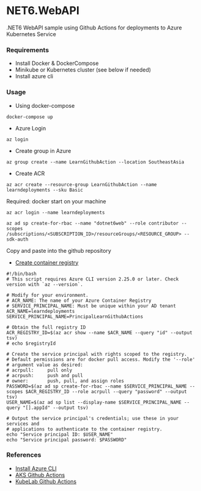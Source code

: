 # NET6.WebAPI
.NET6 WebAPI sample using Github Actions for deployments to Azure Kubernetes Service

### Requirements
+ Install Docker & DockerCompose
+ Minikube or Kubernetes cluster (see below if needed)
+ Install azure cli

### Usage
+ Using docker-compose
```
docker-compose up
```

+ Azure Login
```
az login
```

+ Create group in Azure
```
az group create --name LearnGithubAction --location SoutheastAsia
```

+ Create ACR
```
az acr create --resource-group LearnGithubAction --name learndeployments --sku Basic
```

Required: docker start on your machine
```
az acr login --name learndeployments
```

```
az ad sp create-for-rbac --name "dotnet6web" --role contributor --scopes /subscriptions/<SUBSCRIPTION_ID>/resourceGroups/<RESOURCE_GROUP> --sdk-auth

```
Copy and paste into the github repository 


+ [Create container registry](https://docs.microsoft.com/en-us/azure/container-registry/container-registry-auth-service-principal)
```
#!/bin/bash
# This script requires Azure CLI version 2.25.0 or later. Check version with `az --version`.

# Modify for your environment.
# ACR_NAME: The name of your Azure Container Registry
# SERVICE_PRINCIPAL_NAME: Must be unique within your AD tenant
ACR_NAME=learndeployments
SERVICE_PRINCIPAL_NAME=PrincipalLearnGithubActions

# Obtain the full registry ID
ACR_REGISTRY_ID=$(az acr show --name $ACR_NAME --query "id" --output tsv)
# echo $registryId

# Create the service principal with rights scoped to the registry.
# Default permissions are for docker pull access. Modify the '--role'
# argument value as desired:
# acrpull:     pull only
# acrpush:     push and pull
# owner:       push, pull, and assign roles
PASSWORD=$(az ad sp create-for-rbac --name $SERVICE_PRINCIPAL_NAME --scopes $ACR_REGISTRY_ID --role acrpull --query "password" --output tsv)
USER_NAME=$(az ad sp list --display-name $SERVICE_PRINCIPAL_NAME --query "[].appId" --output tsv)

# Output the service principal's credentials; use these in your services and
# applications to authenticate to the container registry.
echo "Service principal ID: $USER_NAME"
echo "Service principal password: $PASSWORD"
```

### References
+ [Install Azure CLI](https://docs.microsoft.com/en-us/cli/azure/install-azure-cli-macos)
+ [AKS Github Actions](https://docs.microsoft.com/en-us/azure/aks/kubernetes-action?tabs=userlevel)
+ [KubeLab Github Actions](https://azure.github.io/kube-labs/1-github-actions.html#_1-create-a-deployment-pipeline)